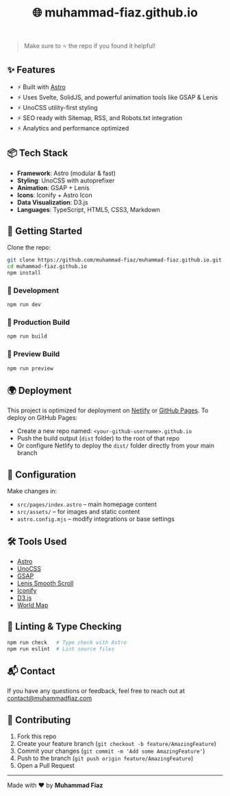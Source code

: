 <div style="text-align: center;">
  <h1>🌐 muhammad-fiaz.github.io</h1>
</div>


<br>

> Make sure to ⭐ the repo if you found it helpful!

## ✨ Features

- ⚡ Built with [Astro](https://astro.build/)
- ⚡ Uses Svelte, SolidJS, and powerful animation tools like GSAP & Lenis
- ⚡ UnoCSS utility-first styling
- ⚡ SEO ready with Sitemap, RSS, and Robots.txt integration
- ⚡ Analytics and performance optimized

## 📦 Tech Stack

- **Framework**: Astro (modular & fast)
- **Styling**: UnoCSS with autoprefixer
- **Animation**: GSAP + Lenis
- **Icons**: Iconify + Astro Icon
- **Data Visualization**: D3.js
- **Languages**: TypeScript, HTML5, CSS3, Markdown

## 🚀 Getting Started

Clone the repo:

```bash
git clone https://github.com/muhammad-fiaz/muhammad-fiaz.github.io.git
cd muhammad-fiaz.github.io
npm install
```

### 📌 Development

```bash
npm run dev
```

### 📌 Production Build

```bash
npm run build
```

### 📌 Preview Build

```bash
npm run preview
```

## 🌍 Deployment

This project is optimized for deployment on [Netlify](https://www.netlify.com/) or [GitHub Pages](https://pages.github.com/). To deploy on GitHub Pages:

- Create a new repo named: `<your-github-username>.github.io`
- Push the build output (`dist` folder) to the root of that repo
- Or configure Netlify to deploy the `dist/` folder directly from your main branch

## 🔧 Configuration

Make changes in:

- `src/pages/index.astro` – main homepage content
- `src/assets/` – for images and static content
- `astro.config.mjs` – modify integrations or base settings

## 🛠️ Tools Used

- [Astro](https://astro.build/)
- [UnoCSS](https://unocss.dev/)
- [GSAP](https://greensock.com/gsap/)
- [Lenis Smooth Scroll](https://lenis.studiofreight.com/)
- [Iconify](https://iconify.design/)
- [D3.js](https://d3js.org/)
- [World Map](https://github.com/johan/world.geo.json/tree/master)

## 🧠 Linting & Type Checking

```bash
npm run check   # Type check with Astro
npm run eslint  # Lint source files
```

## 📬 Contact

If you have any questions or feedback, feel free to reach out at [contact@muhammadfiaz.com](mailto:contact@muhammadfiaz.com)

## 🤝 Contributing

1. Fork this repo
2. Create your feature branch (`git checkout -b feature/AmazingFeature`)
3. Commit your changes (`git commit -m 'Add some AmazingFeature'`)
4. Push to the branch (`git push origin feature/AmazingFeature`)
5. Open a Pull Request

---

Made with ❤️ by **Muhammad Fiaz**
